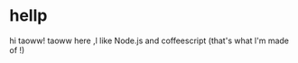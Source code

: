 # hellp
  hi  taoww!
    taoww here ,l like  Node.js and coffeescript (that's what l'm  made of !)
  
